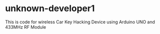 # unknown-developer1
This is code for wireless Car Key Hacking Device 
using Arduino UNO and 433MHz RF Module